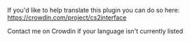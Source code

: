 If you'd like to help translate this plugin you can do so here: https://crowdin.com/project/cs2interface

Contact me on Crowdin if your language isn't currently listed
